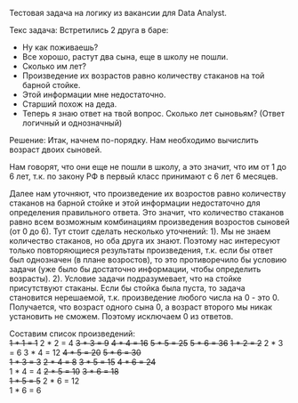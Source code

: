 Тестовая задача на логику из вакансии для Data Analyst.

Текс задача:
Встретились 2 друга в баре:
- Ну как поживаешь?
- Все хорошо, растут два сына, еще в школу не пошли.
- Сколько им лет?
- Произведение их возрастов равно количеству стаканов на той барной стойке.
- Этой информации мне недостаточно.
- Старший похож на деда.
- Теперь я знаю ответ на твой вопрос.
Сколько лет сыновьям? (Ответ логичный и однозначный)

Решение:
Итак, начнем по-порядку. Нам необходимо вычислить возраст двоих сыновей.  

Нам говорят, что они еще не пошли в школу, а это значит, что им от 1 до 6 лет, т.к. по закону РФ в первый класс принимают с 6 лет 6 месяцев.  

Далее нам уточняют, что произведение их возростов равно количеству стаканов на барной стойке и этой информации недостаточно для определения правильного ответа. Это значит, что количество стаканов равно всем возможным комбинациям произведения возростов сыновей (от 0 до 6). Тут стоит сделать несколько уточнений: 
1). Мы не знаем количество стаканов, но оба друга их знают. Поэтому нас интересуют только повторяющиеся результаты произведения, т.к. если бы ответ был однозначен (в плане возростов), то это противоречило бы условию задачи (уже было бы достаточно информации, чтобы определить возрасты). 
2). Условие задачи подразумевает, что на стойке присутствуют стаканы. Если бы стойка была пуста, то задача становится нерешаемой, т.к. произведение любого числа на 0 - это 0. Получается, что возраст одного сына 0, а возраст второго мы никак установить не сможем. Поэтому исключаем 0 из ответов.

Составим список произведений:  
~~1 * 1 = 1~~  2 * 2 = 4   ~~3 * 3 = 9~~   ~~4 * 4 = 16~~  ~~5 * 5 = 25~~  ~~5 * 6 = 36~~
~~1 * 2 = 2~~  2 * 3 = 6   3 * 4 = 12  ~~4 * 5 = 20~~  ~~5 * 6 = 30~~  
~~1 * 3 = 3~~  ~~2 * 4 = 8~~   ~~3 * 5 = 15~~  ~~4 * 6 = 24~~  
1 * 4 = 4  ~~2 * 5 = 10~~  ~~3 * 6 = 18~~  
~~1 * 5 = 5~~  2 * 6 = 12  
1 * 6 = 6  
